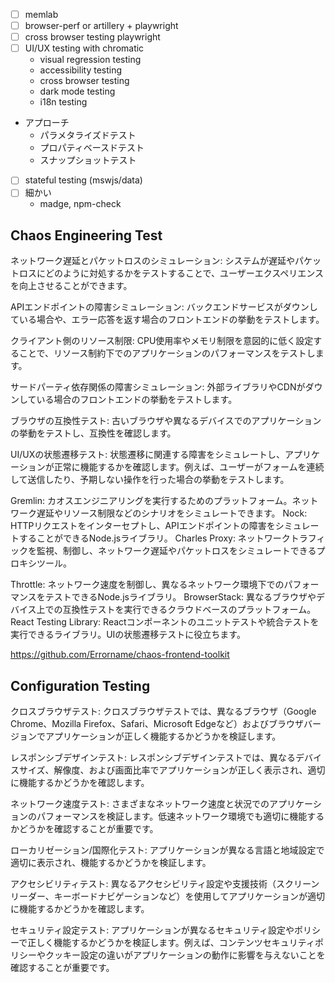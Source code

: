 
- [ ] memlab
- [ ] browser-perf or artillery + playwright
- [ ] cross browser testing playwright
- [ ] UI/UX testing with chromatic
  - visual regression testing
  - accessibility testing
  - cross browser testing
  - dark mode testing
  - i18n testing
- アプローチ
  - パラメタライズドテスト
  - プロパティベースドテスト
  - スナップショットテスト
- [ ] stateful testing (mswjs/data)
- [ ] 細かい
  - madge, npm-check

## Chaos Engineering Test

ネットワーク遅延とパケットロスのシミュレーション:
システムが遅延やパケットロスにどのように対処するかをテストすることで、ユーザーエクスペリエンスを向上させることができます。

APIエンドポイントの障害シミュレーション:
バックエンドサービスがダウンしている場合や、エラー応答を返す場合のフロントエンドの挙動をテストします。

クライアント側のリソース制限:
CPU使用率やメモリ制限を意図的に低く設定することで、リソース制約下でのアプリケーションのパフォーマンスをテストします。

サードパーティ依存関係の障害シミュレーション:
外部ライブラリやCDNがダウンしている場合のフロントエンドの挙動をテストします。

ブラウザの互換性テスト:
古いブラウザや異なるデバイスでのアプリケーションの挙動をテストし、互換性を確認します。

UI/UXの状態遷移テスト:
状態遷移に関連する障害をシミュレートし、アプリケーションが正常に機能するかを確認します。例えば、ユーザーがフォームを連続して送信したり、予期しない操作を行った場合の挙動をテストします。

Gremlin: カオスエンジニアリングを実行するためのプラットフォーム。ネットワーク遅延やリソース制限などのシナリオをシミュレートできます。
Nock: HTTPリクエストをインターセプトし、APIエンドポイントの障害をシミュレートすることができるNode.jsライブラリ。
Charles Proxy: ネットワークトラフィックを監視、制御し、ネットワーク遅延やパケットロスをシミュレートできるプロキシツール。

Throttle: ネットワーク速度を制御し、異なるネットワーク環境下でのパフォーマンスをテストできるNode.jsライブラリ。
BrowserStack: 異なるブラウザやデバイス上での互換性テストを実行できるクラウドベースのプラットフォーム。
React Testing Library: Reactコンポーネントのユニットテストや統合テストを実行できるライブラリ。UIの状態遷移テストに役立ちます。

https://github.com/Errorname/chaos-frontend-toolkit

## Configuration Testing

クロスブラウザテスト: クロスブラウザテストでは、異なるブラウザ（Google Chrome、Mozilla Firefox、Safari、Microsoft Edgeなど）およびブラウザバージョンでアプリケーションが正しく機能するかどうかを検証します。

レスポンシブデザインテスト: レスポンシブデザインテストでは、異なるデバイスサイズ、解像度、および画面比率でアプリケーションが正しく表示され、適切に機能するかどうかを確認します。

ネットワーク速度テスト: さまざまなネットワーク速度と状況でのアプリケーションのパフォーマンスを検証します。低速ネットワーク環境でも適切に機能するかどうかを確認することが重要です。

ローカリゼーション/国際化テスト: アプリケーションが異なる言語と地域設定で適切に表示され、機能するかどうかを検証します。

アクセシビリティテスト: 異なるアクセシビリティ設定や支援技術（スクリーンリーダー、キーボードナビゲーションなど）を使用してアプリケーションが適切に機能するかどうかを確認します。

セキュリティ設定テスト: アプリケーションが異なるセキュリティ設定やポリシーで正しく機能するかどうかを検証します。例えば、コンテンツセキュリティポリシーやクッキー設定の違いがアプリケーションの動作に影響を与えないことを確認することが重要です。
